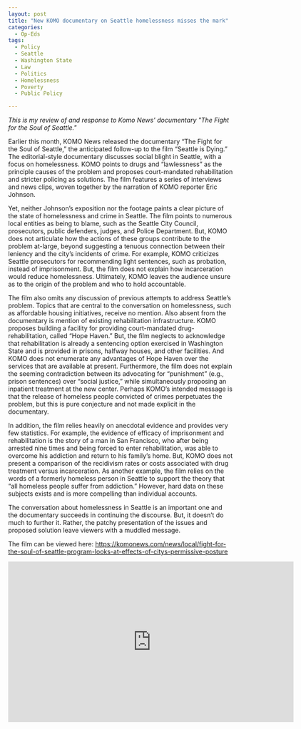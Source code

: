 ```yaml
---
layout: post
title: "New KOMO documentary on Seattle homelessness misses the mark"
categories:
  - Op-Eds
tags:
  - Policy
  - Seattle
  - Washington State
  - Law
  - Politics
  - Homelessness
  - Poverty
  - Public Policy

---
```


*This is my review of and response to Komo News' documentary "The Fight for the Soul of Seattle."*

Earlier this month, KOMO News released the documentary “The Fight for the Soul of Seattle,” the anticipated follow-up to the film “Seattle is Dying.”  The editorial-style documentary discusses social blight in Seattle, with a focus on homelessness.  KOMO points to drugs and “lawlessness” as the principle causes of the problem and proposes court-mandated rehabilitation and stricter policing as solutions.  The film features a series of interviews and news clips, woven together by the narration of  KOMO reporter Eric Johnson.

Yet, neither Johnson’s exposition nor the footage paints a clear picture of the state of homelessness and crime in Seattle.  The film points to numerous local entities as being to blame, such as the Seattle City Council, prosecutors, public defenders, judges, and Police Department.  But, KOMO does not articulate how the actions of these groups contribute to the problem at-large, beyond suggesting a tenuous connection between their leniency and the city’s incidents of crime.  For example, KOMO criticizes Seattle prosecutors for recommending light sentences, such as probation, instead of imprisonment.  But, the film does not explain how incarceration would reduce homelessness.  Ultimately, KOMO leaves the audience unsure as to the origin of the problem and who to hold accountable.  

The film also omits any discussion of previous attempts to address Seattle’s problem.   Topics that are central to the conversation on homelessness, such as affordable housing initiatives, receive no mention.  Also absent from the documentary is mention of existing rehabilitation infrastructure.  KOMO proposes building a facility for providing court-mandated drug-rehabilitation, called “Hope Haven.”  But, the film neglects to acknowledge that rehabilitation is already a sentencing option exercised in Washington State and is provided in prisons, halfway houses, and other facilities.  And KOMO does not enumerate any advantages of Hope Haven over the services that are available at present.  Furthermore, the film does not explain the seeming contradiction between its advocating for “punishment” (e.g., prison sentences) over “social justice,” while simultaneously proposing an inpatient treatment at the new center.  Perhaps KOMO’s intended message is that the release of homeless people convicted of crimes perpetuates the problem, but this is pure conjecture and not made explicit in the documentary.    

In addition, the film relies heavily on anecdotal evidence and provides very few statistics.  For example, the evidence of efficacy of imprisonment and rehabilitation is the story of a man in San Francisco, who after being arrested nine times and being forced to enter rehabilitation, was able to overcome his addiction and return to his family’s home.  But, KOMO does not present a comparison of the recidivism rates or costs associated with drug treatment versus incarceration.  As another example, the film relies on the words of a formerly homeless person in Seattle to support the theory that “all homeless people suffer from addiction.”  However, hard data on these subjects exists and is more compelling than individual accounts.

The conversation about homelessness in Seattle is an important one and the documentary succeeds in continuing the discourse.  But, it doesn’t do much to further it.  Rather, the patchy presentation of the issues and proposed solution leave viewers with a muddled message.  

The film can be viewed here:
https://komonews.com/news/local/fight-for-the-soul-of-seattle-program-looks-at-effects-of-citys-permissive-posture


<div class="embed-responsive embed-responsive-16by9">
  <iframe width="640" height="360" src="https://komonews.com/news/local/fight-for-the-soul-of-seattle-program-looks-at-effects-of-citys-permissive-posture" frameborder="0" allowfullscreen></iframe>
</div>
